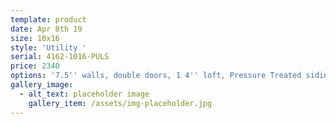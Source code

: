 ```yaml
---
template: product
date: Apr 8th 19
size: 10x16
style: 'Utility '
serial: 4162-1016-PULS
price: 2340
options: '7.5'' walls, double doors, 1 4'' loft, Pressure Treated siding, Bright Red roof'
gallery_image:
  - alt_text: placeholder image
    gallery_item: /assets/img-placeholder.jpg
---
```


